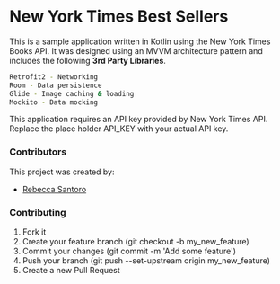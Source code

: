 # New York Times Best Sellers
This is a sample application written in Kotlin using the New York Times Books API.
It was designed using an MVVM architecture pattern and includes the following **3rd Party Libraries**.

```bash
Retrofit2 - Networking
Room - Data persistence
Glide - Image caching & loading
Mockito - Data mocking
```
This application requires an API key provided by New York Times API.
Replace the place holder API_KEY with your actual API key.

### Contributors
This project was created by:
* [Rebecca Santoro](http://github.com/lekalina)


### Contributing

1. Fork it
2. Create your feature branch (git checkout -b my_new_feature)
3. Commit your changes (git commit -m 'Add some feature')
4. Push your branch (git push --set-upstream origin my_new_feature)
5. Create a new Pull Request
